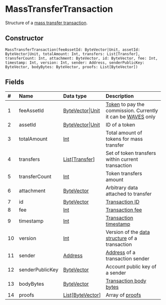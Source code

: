 # MassTransferTransaction

Structure of a [mass transfer transaction](/blockchain/transaction-type/mass-transfer-transaction.md).

## Constructor

``` ride
MassTransferTransaction(feeAssetId: ByteVector|Unit, assetId: ByteVector|Unit, totalAmount: Int, transfers: List[Transfer], transferCount: Int, attachment: ByteVector, id: ByteVector, fee: Int, timestamp: Int, version: Int, sender: Address, senderPublicKey: ByteVector, bodyBytes: ByteVector, proofs: List[ByteVector])
```

## Fields

| # | Name | Data type | Description |
| :--- | :--- | :--- | :--- |
| 1 | feeAssetId | [ByteVector](/ride/data-types/byte-vector.md)&#124;[Unit](/ride/data-types/unit.md) | [Token](/blockchain/token.md) to pay the commission. Currently it can be [WAVES](/blockchain/token/waves.md) only |
| 2 | assetId | [ByteVector](/ride/data-types/byte-vector.md)&#124;[Unit](/ride/data-types/unit.md) | ID of a token |
| 3 | totalAmount | [Int](/ride/data-types/int.md) | Total amount of tokens for mass transfer |
| 4 | transfers | [List](/ride/data-types/list.md)[[Transfer](/ride/structures/common-structures/transfer.md)] | Set of token transfers within current transaction |
| 5 | transferCount | [Int](/ride/data-types/int.md) | Token transfers amount |
| 6 | attachment | [ByteVector](/ride/data-types/byte-vector.md) | Arbitrary data attached to transfer |
| 7 | id | [ByteVector](/ride/data-types/byte-vector.md) | [Transaction ID](/blockchain/transaction/transaction-id.md) |
| 8 | fee | [Int](/ride/data-types/int.md) | [Transaction fee](/blockchain/transaction-fee.md) |
| 9 | timestamp | [Int](/ride/data-types/int.md) | [Transaction timestamp](/blockchain/transaction/transaction-timestamp.md) |
| 10 | version | [Int](/ride/data-types/int.md) | Version of the [data structure](/blockchain/binary-format/transaction-binary-format.md) of a transaction |
| 11 | sender | [Address](/ride/structures/common-structures/address.md) | [Address](/blockchain/address.md) of a transaction sender |
| 12 | senderPublicKey | [ByteVector](/ride/data-types/byte-vector.md) | Account public key of a sender |
| 13 | bodyBytes | [ByteVector](/ride/data-types/byte-vector.md) | [Transaction body bytes](/blockchain/transaction/transaction-body-bytes.md) |
| 14 | proofs | [List](/ride/data-types/list.md)[[ByteVector](/ride/data-types/byte-vector.md)] | Array of [proofs](/blockchain/transaction-proof.md) |
